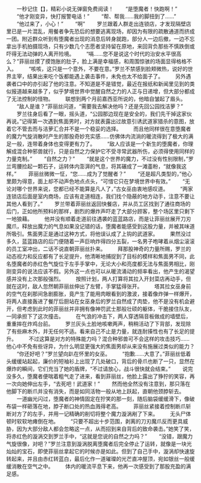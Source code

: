 　　一秒记住【】，精彩小说无弹窗免费阅读！
　　“是堕魔者！快跑啊！”
　　“他才刚变异，快打报警电话！”
　　“帮、帮我……我的脚扭到了……”
　　“他过来了，小心！”
　　“啊”
　　罗兰跟着人群走出连锁店，才发现隔壁店里已是一片混乱，用餐者争先恐后的想要逃离现场，却因为有限的疏散通道而挤成一团。附近群众听到有堕魔者出现的消息后转身就跑，部分人一边后撤，一边不忘拿出手机拍摄现场，只有少数几个志愿者坚持留在原地，来回背负那些不慎跌倒或吓得无法动弹的人离开险境。
　　“嗝……您不是说这个时代的治安水平很高么？”菲丽丝摸了摸饱胀的肚子，脸上满是幸福感，和周围惊骇的场面显得格格不入。
　　“咳咳，这只是一个意外，不要在意。”罗兰不禁感到脸颊微热，说好的世界主宰，结果出来吃个饭都能遇上袭击事件，未免也太不给面子了。
　　另外遇袭者口中的亦引起了他的注意。不知道是不是错觉，最近在报纸和新闻里见到的类似报道越来越多了，似乎梦境世界中觉醒自然之力的人正与日递增，但大部分都成了无法控制的怪物。
　　联想到两个月前嘉西亚所说的，他暗自皱起了眉头。
　　“敌人是谁？”菲丽丝问道，“需要我去解决他吗？还是先回公园找洁萝？”
　　罗兰往身后看了一眼，摇头道，“公园那边现在是安全的，我们先干掉这家伙再说。”记得第一次遇到焦面男时，对方就表露出过故意引诱武道家猎杀的意图，放着它不管去而与洁萝汇合并不是一个稳妥的选择。
　　而且他同样很在意堕魔者的魔力气旋消散时产生的那股奇妙充实感……仿佛体内流淌的暖流得到了极大的满足一般，连带着身体也变得更有力了。
　　“敌人应该是一个新生的堕魔者，你理解成混合种邪兽就行，只是自然之力保护它不受寻常武器所伤，必须得使用同样的力量克制。”
　　“自然之力？”
　　“就是这个世界的魔力，不过没有性别限制，”罗兰弯腰捡起一颗石子，运转体内澎湃的气息，将其碾成了一滩齑粉，“就像我这样。”
　　菲丽丝微微一怔，“您……成为了觉醒者？”
　　“还是超凡类型的，”他心里颇为得意，面上却不动声色地点点头，“可惜它只在梦境世界中有效。”
　　“无论对哪个世界来说，您都已经不能算是凡人了，”古女巫由衷地感叹道。
　　“两家连锁店后面是室内商场，应该有走道相连，我们找个隐蔽的地方动手，注意不要让其他人看到了。”
　　罗兰带着菲丽丝返回快餐店，并从员工区找到了通往商场的后门，正如他所预料的那样，剧烈的爆炸声吓走了大部分顾客，整个场区里只剩下一地狼藉。
　　他并没有顺着走道前往遇袭的蓝蓝路店，而是让菲丽丝展开刀刃魔爪，释放出魔力的气息如果没记错的话，堕魔者能感受到这股力量，并被其味道所吸引。焦面男正是通过这种方式，将他误认成了上钩的武道家。
　　果然没过多久，蓝蓝路店的后门便随着一声巨响炸得四分五裂，一名男子咆哮着从烟尘滚滚的员工室冲出，二话不说直朝菲丽丝扑来。
　　拜那股神奇的力量所赐，罗兰的动态视力和反应都有了长足提升，他清晰地捕捉到了目标的模样和焦面男不同，此名堕魔者的赤红色气旋位于左手手掌中，无论大小和亮度都无法与焦面男相比，刚刚变异的说法应该不假。另外这一点也可以从暖流涌动的频率看出，他产生的渴望感并没有上次那般强烈。
　　按照计划，两人打算将其拉入开封菜店再动手，但就在这时，敌人忽然朝菲丽丝伸出了左臂，手掌猛得张开。
　　塔其拉女巫身前的空气在刹那间急剧膨胀，竟产生了能用肉眼看到的激波，接着像炸弹一样爆开，将两人直接轰进了餐厅后厨站在女巫身后的罗兰自然成了肉垫，他不是没有机会避开，但考虑到此时的菲丽丝并非拥有像神罚武士那般壮硕的躯体，干脆接住队友，一同承担下了这次撞击。
　　在气浪的冲击下，两人穿透隔音板做成的墙壁后，重重摔在炸鸡台前。
　　罗兰灰头土脸地咳嗽两声，稍稍活动了下背部，发现除了有些麻木外，并无任何不适。看来自己不止是力量，就连耐揍性也有了长足的提升。
　　不过这算是对方的特殊能力吗？混合种邪兽可不会这样的攻击技巧……他心中不免有些讶异，为什么明显更强大的焦面男却从来没有施展过类似的能力？
　　“你还好吧？”罗兰望向趴在怀里的女巫。
　　“抱歉……大意了。”菲丽丝低着头缓缓站起起，廉价的短袖衫上出现了几处破口，背后的骨爪也断了一只，显然在爆炸的瞬间，它们充当了她的盾牌，“不过请放心，战斗很快就会结束。”
　　说完没多久，堕魔者便喘着粗气走了进来，看到菲丽丝，他脸上露出了狰狞的笑容，再一次向她伸出左手，“去死吧！武道家！”
　　然而他全然没有注意到，那只落在他脚下的断爪并没有消失，而是如同活物一般从地上跃起，直朝他颈脖斩去。
　　一道幽光闪过，堕魔者的神情固定在狞笑的那一刻，随后脑袋缓缓滑下，像破布袋一样砸落在地，脖子断口处的热血溅得老高。
　　菲丽丝紧接着控制断爪斩断对方了的左手，并用一记精确的削切将整个魔力漩涡剐了下来。
　　无头尸体顿时软软地瘫倒在地。
　　“只要不超出十步范围，剥离的刀刃魔爪反而更具威胁，因为大部分敌人都会忽略这一点，从而招到来自背后的致命袭击。”她笑了笑，将赤红色的漩涡交到罗兰手中，“这就是您说的自然之力吗？”
　　“没错，跟魔力气旋很像，对吧？”罗兰注意到漩涡脱离堕魔者后完全停止了运转，就像是一块光灿灿的宝石，即使菲丽丝拿起它的时候亦是如此。但到了自己手中，漩涡却快速旋转起来，并且由赤红转蓝白，最后化作一道璀璨的光芒直冲屋顶，宛如银丝一般缓缓消散在空气之中。
　　体内的暖流平息下来，他再一次感受到了那股充盈的满足感。